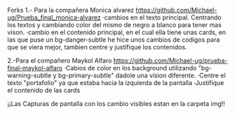 Forks
1.- Para la compañera Monica alvarez https://github.com/Michael-ug/Prueba_final_monica-alvarez
    ·cambios en el texto principal. Centrando los textos y cambiando color del mismo de negro a blanco para tener mas vison.
    ·cambio en el contenido principal, en el cual ella tiene unas cards, en las que puse un bg-danger-subtle he hice unos cambios de codigos para que se viera mejor, tambien centre y justifique los contenidos.

2.-Para el compañero Maykol Alfaro https://github.com/Michael-ug/prueba-final-maykol-alfaro
    ·Cabios de color en los background utilizando "bg-warning-subtle y bg-primary-subtle" dadole una vision diferente.
    ·Centre el texto "portafolio" ya que estaba hacia la izquierda de la pantalla
    ·Justifique el contenido de las cards

¡¡Las Capturas de pantalla con los cambio visibles estan en la carpeta img!!